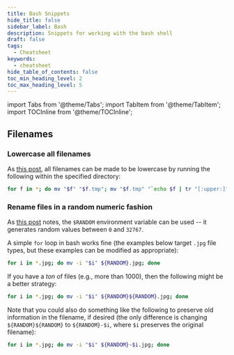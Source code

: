 ```yaml
---
title: Bash Snippets
hide_title: false
sidebar_label: Bash
description: Snippets for working with the bash shell
draft: false
tags: 
  - Cheatsheet
keywords: 
  - cheatsheet
hide_table_of_contents: false
toc_min_heading_level: 2
toc_max_heading_level: 5
---
```


import Tabs from '@theme/Tabs';
import TabItem from '@theme/TabItem';
import TOCInline from '@theme/TOCInline';

## Filenames

### Lowercase all filenames

As [this post](https://stackoverflow.com/a/7787159/5209533), all filenames can be made to be lowercase by running the following within the specified directory:

```bash
for f in *; do mv "$f" "$f.tmp"; mv "$f.tmp" "`echo $f | tr "[:upper:]" "[:lower:]"`"; done
```

### Rename files in a random numeric fashion

As [this post](https://superuser.com/a/304691/1039386) notes, the `$RANDOM` environment variable can be used -- it generates random values between `0` and `32767`. 

A simple `for` loop in bash works fine (the examples below target `.jpg` file types, but these examples can be modified as appropriate):

```bash
for i in *.jpg; do mv -i "$i" ${RANDOM}.jpg; done
```

If you have a *ton* of files (e.g., more than 1000), then the following might be a better strategy:

```bash
for i in *.jpg; do mv -i "$i" ${RANDOM}${RANDOM}.jpg; done
```

Note that you could also do something like the following to preserve old information in the filename, if desired (the only difference is changing `${RANDOM}${RANDOM}` to `${RANDOM}-$i`, where `$i` preserves the original filename):

```bash
for i in *.jpg; do mv -i "$i" ${RANDOM}-$i.jpg; done
```

